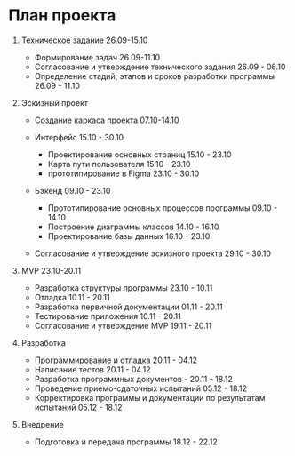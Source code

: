 # План проекта

1. Техническое задание 26.09-15.10
   - Формирование задач 26.09-11.10
   - Согласование и утверждение технического задания 26.09 - 06.10
   - Определение стадий, этапов и сроков разработки программы 26.09 - 11.10

2. Эскизный проект
   - Создание каркаса проекта 07.10-14.10
   - Интерфейс 15.10 - 30.10
       - Проектирование основных страниц 15.10 - 23.10
       - Карта пути пользователя 15.10 - 23.10
       - прототипирование в Figma 23.10 - 30.10

   - Бэкенд 09.10 - 23.10
       - Прототипирование основных процессов программы 09.10 - 14.10
       - Построение диаграммы классов 14.10 - 16.10
       - Проектирование базы данных 16.10 - 23.10

   - Согласование и утверждение эскизного проекта  29.10 - 30.10

3. MVP 23.10-20.11
    - Разработка структуры программы 23.10 - 10.11
    - Отладка 10.11 - 20.11
    - Разработка первичной документации 01.11 - 20.11
    - Тестирование приложения 10.11 - 20.11
    - Согласование и утверждение MVP 19.11 - 20.11

4. Разработка
    - Программирование и отладка 20.11 - 04.12
    - Написание тестов 20.11 - 04.12 
    - Разработка программных документов - 20.11 - 18.12
    - Проведение приемо-сдаточных испытаний 05.12 - 18.12
    - Корректировка программы и документации по результатам испытаний 05.12 - 18.12

5. Внедрение
    - Подготовка и передача программы 18.12 - 22.12
